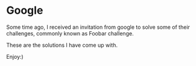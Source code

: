 # Google
Some time ago, I received an invitation from google to solve some of their challenges, commonly known as Foobar challenge.

These are the solutions I have come up with.

Enjoy:)
